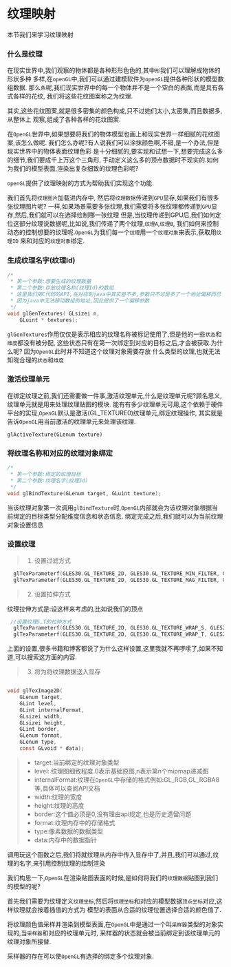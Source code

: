 
# 纹理映射

本节我们来学习纹理映射

### 什么是纹理

在现实世界中,我们观察的物体都是各种形形色色的,其中`形`我们可以理解成物体的形状多种
多样,在`openGL`中,我们可以通过建模软件为`openGL`提供各种形状的模型数组数据.
那么`色`呢,我们现实世界中的每一个物体并不是一个空白的表面,而是具有各式各样的花纹,
我们将这些花纹图案称之为纹理.

其实,这些花纹图案,就是很多密集的颜色构成,只不过她们太小,太密集,而且数据多,从整体上
观察,组成了各种各样的花纹图案.

在`OpenGL`世界中,如果想要将我们的物体模型也画上和现实世界一样细腻的花纹图案,该怎么做呢.
我们怎么办呢?有人说我们可以涂抹颜色啊,不错,是一个办法,但是现实世界中的物体表面纹理色彩
是十分细腻的,要实现和试想一下,想要完成这么多的细节,我们要成千上万这个三角形,
手动定义这么多的顶点数据时不现实的.如何为我们的模型表面,渲染出复杂细致的纹理色彩呢?

`openGL`提供了纹理映射的方式为帮助我们实现这个功能.


我们首先将`纹理图片`加载进内存中, 然后将`纹理数据`传递到`GPU`显存,如果我们有很多张纹理图片呢?
一样,如果场景需要多张纹理,我们需要将多张纹理都传递到`GPU`显存,然后,我们就可以在选择绘制哪一张纹理
但是,当纹理传递到GPU后,我们如何定位这部分纹理说数据呢,比如说,我们传递了两个纹理,`纹理A`,`纹理B`,
我们如何来控制动态的控制想要的纹理呢.`OpenGL`为我们每一个`纹理`用一个`纹理对象`来表示,获取用`纹理ID`
来和对应的`纹理对象`绑定.

### 生成纹理名字(纹理Id)

```C
/*
 * 第一个参数:想要生成的纹理数量
 * 第二个参数:存放纹理名称(纹理Id)的数组
 * 这里我们用C代码的API,在对应到java中其实差不多,参数只不过是多了一个地址偏移而已
 * 因为java中无法移动数组的地址,因此提供了一个偏移参数
 */
void glGenTextures(	GLsizei n,
 	GLuint * textures);
```

`glGenTextures`作用仅仅是表示相应的纹理名称被标记使用了,但是他的一些`状态`和`维度`都没有被分配,
这些状态只有在第一次绑定到对应的目标之后,才会被获取.为什么呢? 因为`OpenGL`此时并不知道这个纹理对象需要存放
什么类型的纹理,也就无法知晓合理的`状态`和`维度`

### 激活纹理单元

在绑定纹理之前,我们还需要做一件事,激活纹理单元,什么是纹理单元呢?顾名思义,纹理单元就是用来处理纹理贴图的模块.
能有有多少纹理单元可用,这个依赖于硬件平台的实现,`OpenGL`默认是激活(GL_TEXTURE0)纹理单元,绑定纹理操作,
其实就是告诉`OpenGL`用当前激活的纹理单元来处理该纹理.

```
glActiveTexture(GLenum texture)
```

### 将纹理名称和对应的纹理对象绑定

```C
/*
 * 第一个参数:绑定的纹理目标
 * 第二个参数:纹理名字(纹理Id)
 */
void glBindTexture(GLenum target, GLuint texture);
```

当该纹理对象第一次调用`glBindTexture`时,`OpenGL`内部就会为该纹理对象根据当前绑定的目标类型分配维度信息和状态信息.
绑定完成之后,我们就可以为当前纹理对象设置信息

### 设置纹理

>1. 设置过滤方式

```C
  glTexParameterf(GLES30.GL_TEXTURE_2D, GLES30.GL_TEXTURE_MIN_FILTER, GLES30.GL_NEAREST);
  glTexParameterf(GLES30.GL_TEXTURE_2D, GLES30.GL_TEXTURE_MAG_FILTER, GLES30.GL_LINEAR);
```
>2. 设置拉伸方式

纹理拉伸方式是:设这样来考虑的,比如说我们的顶点

```C
 //设置纹理S,T的拉伸方式
  glTexParameterf(GLES30.GL_TEXTURE_2D, GLES30.GL_TEXTURE_WRAP_S, GLES20.GL_CLAMP_TO_EDGE);
  glTexParameterf(GLES30.GL_TEXTURE_2D, GLES30.GL_TEXTURE_WRAP_T, GLES20.GL_CLAMP_TO_EDGE);
```

上面的设置,很多书籍和博客都说了为什么这样设置,这里我就不再啰嗦了,如果不知道,可以搜索这方面的内容.

>3. 将为将纹理数据送入显存

```C

void glTexImage2D(
    GLenum target,
 	GLint level,
 	GLint internalFormat,
 	GLsizei width,
 	GLsizei height,
 	GLint border,
 	GLenum format,
 	GLenum type,
 	const GLvoid * data);
```

 >* target:当前绑定的纹理对象类型
 >* level: 纹理图细致程度.0表示基础原图,n表示第n个mipmap递减图
 >* internalFormat:纹理在`OpenGL`中存储的格式例如:GL_RGB,GL_RGBA8等,具体可以查阅API文档
 >* width:纹理的宽度
 >* height:纹理的高度
 >* border:这个值必须是0,没有理由api规定,也是历史遗留问题
 >* format:纹理内存中的存储格式
 >* type:像素数据的数据类型
 >* data:内存中的数据指针


调用玩这个函数之后,我们将就纹理从内存中传入显存中了,并且,我们可以通过,纹理的名字,来引用控制纹理的绘制渲染

我们构思一下,`OpenGL`在渲染贴图表面的时候,是如何将我们的`纹理数据`贴图到我们的模型的呢?

首先我们需要为纹理定义`纹理坐标`,然后将`纹理坐标`和对应的模型数据`顶点坐标`对应,这样纹理就会按着插值的方式为
模型的表面从合适的纹理位置选择合适的颜色值了.

将纹理颜色值采样并渲染到模型表面,在`OpenGL`中是通过一个叫`采样器`类型的对象实现的,当`采样器`和对应的纹理单元时,
采样器的状态就会被当前绑定到该纹理单元的纹理对象所接替.

采样器的存在可以使`OpenGL`有选择的绑定多个纹理对象.


